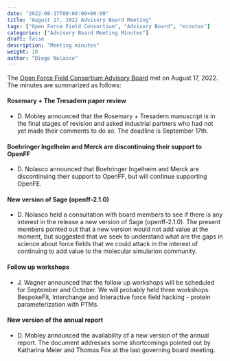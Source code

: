 ```yaml
---
date: "2022-08-17T00:00:00+00:00"
title: "August 17, 2022 Advisory Board Meeting"
tags: ["Open Force Field Consortium", "Advisory Board", "minutes"]
categories: ["Advisory Board Meeting Minutes"]
draft: false
description: "Meeting minutes"
weight: 10
author: "Diego Nolasco"
---
```


The [Open Force Field Consortium Advisory Board](https://openforcefield.org/about/organization/#open-force-field-consortium) met on August 17, 2022.
The minutes are summarized as follows:

#### Rosemary + The Tresadern paper review

* D. Mobley announced that the Rosemary + Tresadern manuscript is in the final stages of revision and asked industrial partners who had not yet made their comments to do so. The deadline is September 17th.

#### Boehringer Ingelheim and Merck are discontinuing their support to OpenFF

* D. Nolasco announced that Boehringer Ingelheim and Merck are discontinuing their support to OpenFF, but will continue supporting OpenFE.

#### New version of Sage (openff-2.1.0)

* D. Nolasco held a consultation with board members to see if there is any interest in the release a new version of Sage (openff-2.1.0). The present members pointed out that a new version would not add value at the moment, but suggested that we seek to understand what are the gaps in science about force fields that we could attack in the interest of continuing to add value to the molecular simularion community.

#### Follow up workshops

* J. Wagner announced that the follow up workshops will be scheduled for September and October. We will probably held three workshops: BespokeFit, Interchange and Interactive force field hacking - protein parameterization with PTMs.

#### New version of the annual report

* D. Mobley announced the availability of a new version of the annual report. The document addresses some shortcomings pointed out by Katharina Meier and Thomas Fox at the last governing board meeting.

